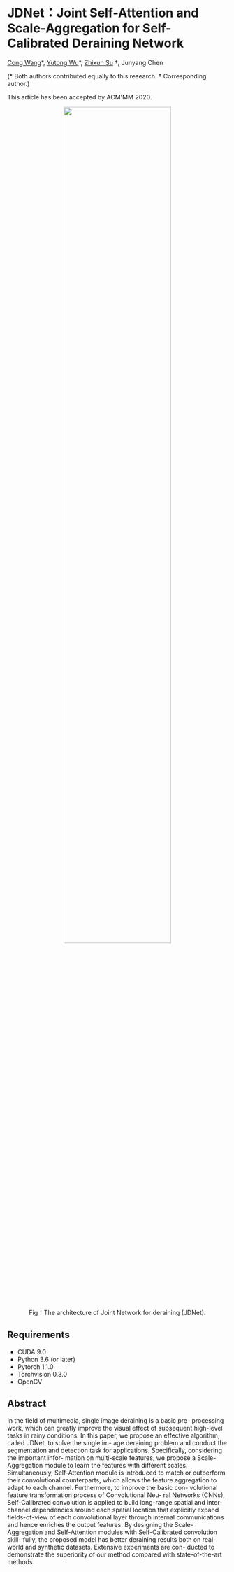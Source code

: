 # JDNet：Joint Self-Attention and Scale-Aggregation for Self-Calibrated Deraining Network

[Cong Wang](https://supercong94.wixsite.com/supercong94)\*, [Yutong Wu](https://github.com/Ohraincu)\*, [Zhixun Su](http://faculty.dlut.edu.cn/ZhixunSu/zh_CN/index/759047/list/index.htm) †, Junyang Chen

(\* Both authors contributed equally to this research. † Corresponding author.)


This article has been accepted by ACM'MM 2020.

<div align=center>
<img src="https://github.com/Ohraincu/JDNet/blob/master/fig/overall.png" width="70%" height="70%">

Fig：The architecture of Joint Network for deraining (JDNet).
</div>

## Requirements

- CUDA 9.0
- Python 3.6 (or later)
- Pytorch 1.1.0
- Torchvision 0.3.0
- OpenCV

## Abstract

In the field of multimedia, single image deraining is a basic pre- processing work, which can greatly improve the visual effect of subsequent high-level tasks in rainy conditions. In this paper, we propose an effective algorithm, called JDNet, to solve the single im- age deraining problem and conduct the segmentation and detection task for applications. Specifically, considering the important infor- mation on multi-scale features, we propose a Scale-Aggregation module to learn the features with different scales. Simultaneously, Self-Attention module is introduced to match or outperform their convolutional counterparts, which allows the feature aggregation to adapt to each channel. Furthermore, to improve the basic con- volutional feature transformation process of Convolutional Neu- ral Networks (CNNs), Self-Calibrated convolution is applied to build long-range spatial and inter-channel dependencies around each spatial location that explicitly expand fields-of-view of each convolutional layer through internal communications and hence enriches the output features. By designing the Scale-Aggregation and Self-Attention modules with Self-Calibrated convolution skill- fully, the proposed model has better deraining results both on real-world and synthetic datasets. Extensive experiments are con- ducted to demonstrate the superiority of our method compared with state-of-the-art methods.
